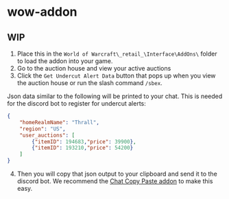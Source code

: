# wow-addon

## WIP

1. Place this in the `World of Warcraft\_retail_\Interface\AddOns\` folder to load the addon into your game.
2. Go to the auction house and view your active auctions
3. Click the `Get Undercut Alert Data` button that pops up when you view the auction house or run the slash command `/sbex`.

Json data similar to the following will be printed to your chat. This is needed for the discord bot to register for undercut alerts:

```json
{
    "homeRealmName": "Thrall",
    "region": "US",
    "user_auctions": [
        {"itemID": 194683,"price": 39900},
        {"itemID": 193210,"price": 54200}
    ]
}
```

4. Then you will copy that json output to your clipboard and send it to the discord bot.  We recommend the [Chat Copy Paste addon](https://www.curseforge.com/wow/addons/chat-copy-paste) to make this easy.